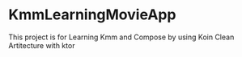 # KmmLearningMovieApp
This  project is for Learning Kmm and Compose by using Koin  Clean Artitecture with ktor
